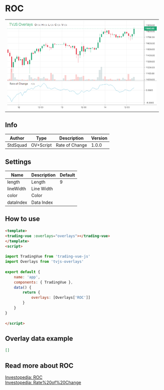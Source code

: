 
# ROC

<table><tr><td>
  <img width="800" heigth="480" src="screen.png" alt="screen">
</td></tr></table>

## Info

| Author | Type | Description | Version |
| ------ | ---- | ----------- | ------- |
| StdSquad | OV+Script | Rate of Change | 1.0.0 |


## Settings

| Name | Description | Default |
| ---- | ----------- | ------- |
| length | Length | 9 |
| lineWidth | Line Width |  |
| color | Color |  |
| dataIndex | Data Index |  |

## How to use

```html
<template>
<trading-vue :overlays="overlays"></trading-vue>
</template>
<script>

import TradingVue from 'trading-vue-js'
import Overlays from 'tvjs-overlays'

export default {
    name: 'app',
    components: { TradingVue },
    data() {
        return {
            overlays: [Overlays['ROC']]
        }
    }
}

</script>

```

## Overlay data example

```json
[]
```

## Read more about ROC

[Investopedia: ROC](https://www.investopedia.com/search?q=ROC)<br>
[Investopedia: Rate%20of%20Change](https://www.investopedia.com/search?q=Rate%20of%20Change)

